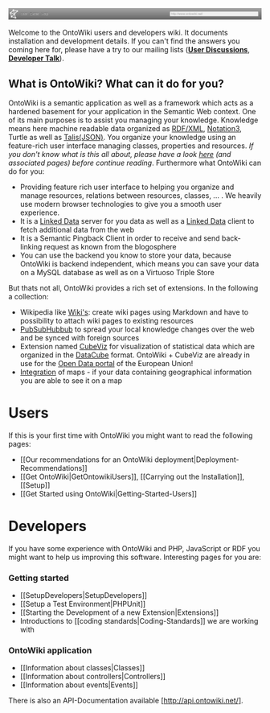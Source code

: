 ![](./images/owHeader.png)


Welcome to the OntoWiki users and developers wiki. It documents installation and development details. If you can't find the answers you coming here for, please have a try to our mailing lists ([**User Discussions**](http://groups.google.com/group/ontowiki-user), [**Developer Talk**](http://lists.informatik.uni-leipzig.de/mailman/listinfo/ontowiki-dev)). 

## What is OntoWiki? What can it do for you?

OntoWiki is a semantic application as well as a framework which acts as a hardened basement for your application in the Semantic Web context. One of its main purposes is to assist you managing your knowledge. Knowledge means here machine readable data organized as [RDF/XML](http://en.wikipedia.org/wiki/RDF/XML), [Notation3](http://en.wikipedia.org/wiki/Notation3), Turtle as well as [Talis(JSON)](http://docs.api.talis.com/platform-api/output-types/rdf-json). You organize your knowledge using an feature-rich user interface managing classes, properties and resources. *If you don't know what is this all about, please have a look [here](http://en.wikipedia.org/wiki/Semantic_Web) (and associated pages) before continue reading*. Furthermore what OntoWiki can do for you:
* Providing feature rich user interface to helping you organize and manage resources, relations between resources, classes, ... . We heavily use modern browser technologies to give you a smooth user experience.
* It is a [Linked Data](http://www.w3.org/standards/semanticweb/data) server for you data as well as a [Linked Data](http://www.w3.org/standards/semanticweb/data) client to fetch additional data from the web
* It is a Semantic Pingback Client in order to receive and send back-linking request as known from the blogosphere
* You can use the backend you know to store your data, because OntoWiki is backend independent, which means you can save your data on a MySQL database as well as on a Virtuoso Triple Store

But thats not all, OntoWiki provides a rich set of extensions. In the following a collection:
* Wikipedia like [Wiki's](https://github.com/AKSW/article.ontowiki/wiki): create wiki pages using Markdown and have to possibility to attach wiki pages to existing resources
* [PubSubHubbub](https://github.com/AKSW/pubsub.ontowiki#pubsubontowiki) to spread your local knowledge changes over the web and be synced with foreign sources 
* Extension named [CubeViz](https://github.com/AKSW/cubeviz.ontowiki/wiki) for visualization of statistical data which are organized in the [DataCube](http://www.w3.org/TR/vocab-data-cube/) format. OntoWiki + CubeViz are already in use for the [Open Data portal](http://open-data.europa.eu/open-data/de/apps) of the European Union!
* [Integration](https://github.com/AKSW/map.ontowiki) of maps - if your data containing geographical information you are able to see it on a map

# Users

If this is your first time with OntoWiki you might want to read the following pages:
* [[Our recommendations for an OntoWiki deployment|Deployment-Recommendations]]
* [[Get OntoWiki|GetOntowikiUsers]], [[Carrying out the Installation]], [[Setup]]
* [[Get Started using OntoWiki|Getting-Started-Users]]

# Developers

If you have some experience with OntoWiki and PHP, JavaScript or RDF you might want to help us improving this software. Interesting pages for you are:

### Getting started
* [[SetupDevelopers|SetupDevelopers]]
* [[Setup a Test Environment|PHPUnit]]
* [[Starting the Development of a new Extension|Extensions]]
* Introductions to [[coding standards|Coding-Standards]] we are working with

### OntoWiki application
* [[Information about classes|Classes]]
* [[Information about controllers|Controllers]]
* [[Information about events|Events]]

There is also an API-Documentation available [http://api.ontowiki.net/].
